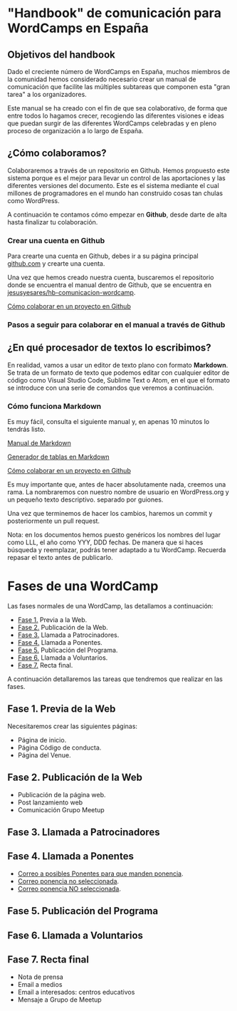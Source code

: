 # "Handbook" de comunicación para WordCamps en España
## Objetivos del handbook
Dado el creciente número de WordCamps en España, muchos miembros de la comunidad hemos considerado necesario crear un manual de comunicación que facilite las múltiples subtareas que componen esta "gran tarea" a los organizadores.

Este manual se ha creado con el fin de que sea colaborativo, de forma que entre todos lo hagamos crecer, recogiendo las diferentes visiones e ideas que puedan surgir de las diferentes WordCamps celebradas y en pleno proceso de organización a lo largo de España.

## ¿Cómo colaboramos?
Colaboraremos a través de un repositorio en Github. Hemos propuesto este sistema porque es el mejor para llevar un control de las aportaciones y las diferentes versiones del documento. Este es el sistema mediante el cual millones de programadores en el mundo han construido cosas tan chulas como WordPress.

A continuación te contamos cómo empezar en **Github**, desde darte de alta hasta finalizar tu colaboración.

### Crear una cuenta en Github
Para crearte una cuenta en Github, debes ir a su página principal [github.com](https://github.com/) y crearte una cuenta.

Una vez que hemos creado nuestra cuenta, buscaremos el repositorio donde se encuentra el manual dentro de Github, que se encuentra en [jesusyesares/hb-comunicacion-wordcamp](https://github.com/jesusyesares/hb-comunicacion-wordcamp).

[Cómo colaborar en un proyecto en Github](https://gist.github.com/BCasal/026e4c7f5c71418485c1)

### Pasos a seguir para colaborar en el manual a través de Github

## ¿En qué procesador de textos lo escribimos?
En realidad, vamos a usar un editor de texto plano con formato **Markdown**. Se trata de un formato de texto que podemos editar con cualquier editor de código como Visual Studio Code, Sublime Text o Atom, en el que el formato se introduce con una serie de comandos que veremos a continuación.

### Cómo funciona Markdown

Es muy fácil, consulta el siguiente manual y, en apenas 10 minutos lo tendrás listo.

[Manual de Markdown](https://commonmark.org/help/)

[Generador de tablas en Markdown](https://www.tablesgenerator.com/markdown_tables)

[Cómo colaborar en un proyecto en Github](https://gist.github.com/BCasal/026e4c7f5c71418485c1)

Es muy importante que, antes de hacer absolutamente nada, creemos una rama. La nombraremos con nuestro nombre de usuario en WordPress.org y un pequeño texto descriptivo. separado por guiones.

Una vez que terminemos de hacer los cambios, haremos un commit y posteriormente un pull request.

Nota: en los documentos hemos puesto genéricos los nombres del lugar como LLL, el año como YYY, DDD fechas. De manera que si haces búsqueda y reemplazar, podrás tener adaptado a tu WordCamp. Recuerda repasar el texto antes de publicarlo.

# Fases de una WordCamp
Las fases normales de una WordCamp, las detallamos a continuación:
- [Fase 1.](#fase-1) Previa a la Web.
- [Fase 2.](#fase-2) Publicación de la Web.
- [Fase 3.](#fase-3) Llamada a Patrocinadores.
- [Fase 4.](#fase-4) Llamada a Ponentes.
- [Fase 5.](#fase-5) Publicación del Programa.
- [Fase 6.](#fase-6) Llamada a Voluntarios.
- [Fase 7.](#fase-7) Recta final.

A continuación detallaremos las tareas que tendremos que realizar en las fases.

## <a name="fase-1"></a>Fase 1. Previa de la Web

Necesitaremos crear las siguientes páginas:
- Página de inicio.
- Página Código de conducta.
- Página del Venue.

## <a name="fase-2"></a>Fase 2. Publicación de la Web

- Publicación de la página web.
- Post lanzamiento web
- Comunicación Grupo Meetup

## <a name="fase-3"></a>Fase 3. Llamada a Patrocinadores

## <a name="fase-4"></a>Fase 4. Llamada a Ponentes
- [Correo a posibles Ponentes para que manden ponencia](fase-4-llamada-ponentes/correo-solicitar-ponencia.md).
- [Correo ponencia no seleccionada](fase-4-llamada-ponentes/correo-ponencia-seleccionada.md).
- [Correo ponencia NO seleccionada](fase-4-llamada-ponentes/correo-ponencia-no-seleccionada.md).

## <a name="fase-5"></a>Fase 5. Publicación del Programa

## <a name="fase-6"></a>Fase 6. Llamada a Voluntarios

## <a name="fase-7"></a>Fase 7. Recta final

- Nota de prensa
- Email a medios
- Email a interesados: centros educativos 
- Mensaje a Grupo de Meetup

